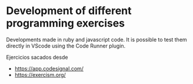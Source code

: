 # Development of different programming exercises

Developments made in ruby and javascript code. It is possible to test them directly in VScode using the Code Runner plugin.

Ejercicios sacados desde

- https://app.codesignal.com/
- https://exercism.org/
